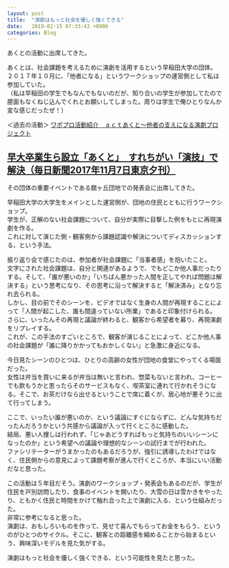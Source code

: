 ```yaml
---
layout: post
title:  "演劇はもっと社会を優しく強くできる"
date:   2019-02-15 07:33:43 +0900
categories: Blog
---
```


あくとの活動に出席してきた。

あくとは、社会課題を考えるために演劇を活用するという早稲田大学の団体。  
２０１７年１０月に、「他者になる」というワークショップの運営側として私は参加していた。  
（私は早稲田の学生でもなんでもないのだが、知り合いの学生が参加してたので臆面もなくねじ込んでくれとお願いしてしまった。周りは学生で俺ひとりなんか変な感じだったぜ！）

＜過去の活動＞
[ワボプロ活動紹介　ａｃｔあくと～他者の支えになる演劇プロジェクト](https://www.waseda.jp/inst/wavoc/news/2017/11/27/3009/)

[早大卒業生ら設立「あくと」　すれちがい「演技」で解決（毎日新聞2017年11月7日東京夕刊）](https://mainichi.jp/articles/20171107/dde/012/070/016000c)
----

その団体の重要イベントである舘ヶ丘団地での発表会に出席してきた。

早稲田大学の大学生をメインとした運営側が、団地の住民とともに行うワークショップ。  
学生が、正解のない社会課題について、自分が実際に目撃した例をもとに再現演劇を作る。  
これに対して演じた側・観客側から課題認識や解決についてディスカッションする、という手法。

振り返り会で感じたのは、参加者が社会課題に「当事者感」を抱いたこと。  
文字にされた社会課題は、自分と関連があるようで、でもどこか他人事だったりする。そして、「誰が悪いのか」「いちばん悪かった人間を正してやれば問題は解決する」という思考になり、その思考に沿って解決すると「解決済み」となり忘れ去られる。  
しかし、目の前でそのシーンを、ビデオではなく生身の人間が再現することによって「人間が起こした、誰も間違っていない所業」であると印象付けられる。  
さらに、いったんその再現と議論が終わると、観客から希望者を募り、再現演劇をリプレイする。  
これが、この手法のすごいところで、観客が演じることによって、どこか他人事の社会課題が「誰に降りかかってもおかしくない」と急激に身近になる。

今日見たシーンのひとつは、ひとりの高齢の女性が団地の食堂にやってくる場面だった。  
女性は弁当を買いに来るが弁当は無いと言われ、惣菜もないと言われ、コーヒーでも飲もうかと思ったらそのサービスもなく、喫茶室に連れて行かれそうになる。そこで、お茶だけなら出せるということで席に着くが、居心地が悪そうに出て行ってしまう。

ここで、いったい誰が悪いのか、という議論にすぐにならずに、どんな気持ちだったんだろうかという共感から議論が入って行くところに感動した。  
結局、悪い人捜しは行われず、「じゃあどうすればもっと気持ちのいいシーンになったのか」という希望への議論や理想的なシーンの試行までが行われた。  
ファシリテーターがうまかったのもあるだろうが、強引に誘導したわけではなく、住民側からの意見によって課題考察が進んで行くところが、本当にいい活動だなと思った。

この活動は５年目だそう。演劇のワークショップ・発表会もあるのだが、学生が住民を戸別訪問したり、食事のイベントを開いたり、大雪の日は雪かきをやったり、ともかく住民と時間をかけて触れ合った上で演劇に入る、という仕組みだった。  
非常に参考になると思った。  
演劇は、おもしろいものを作って、見せて喜んでもらってお金をもらう、というのがひとつのサイクル。そこに、観客との距離感を縮めることから始まるという、興味深いモデルを見た気がする。

演劇はもっと社会を優しく強くできる、という可能性を見たと思った。
